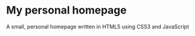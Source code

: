 <h1>My personal homepage</h1>
<p>A small, personal homepage written in HTML5 using CSS3 and JavaScript</p>